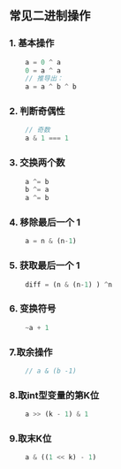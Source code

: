 ## 常见二进制操作
### 1. 基本操作
```JavaScript
    a = 0 ^ a
    0 = a ^ a
    // 推导出：
    a = a ^ b ^ b
```

### 2. 判断奇偶性
```JavaScript
    // 奇数
    a & 1 === 1
```

### 3. 交换两个数
```JavaScript
    a ^= b
    b ^= a
    a ^= b
```

### 4. 移除最后一个 1
```JavaScript
    a = n & (n-1)
```

### 5. 获取最后一个 1
```JavaScript
    diff = (n & (n-1) ) ^n
```

### 6. 变换符号
```JavaScript
    ~a + 1
```

### 7.取余操作
```javascript
    // a & (b -1)
```

### 8.取int型变量的第K位
```javascript
    a >> (k - 1) & 1
```

### 9.取末K位
```javascript
    a & ((1 << k) - 1)
```